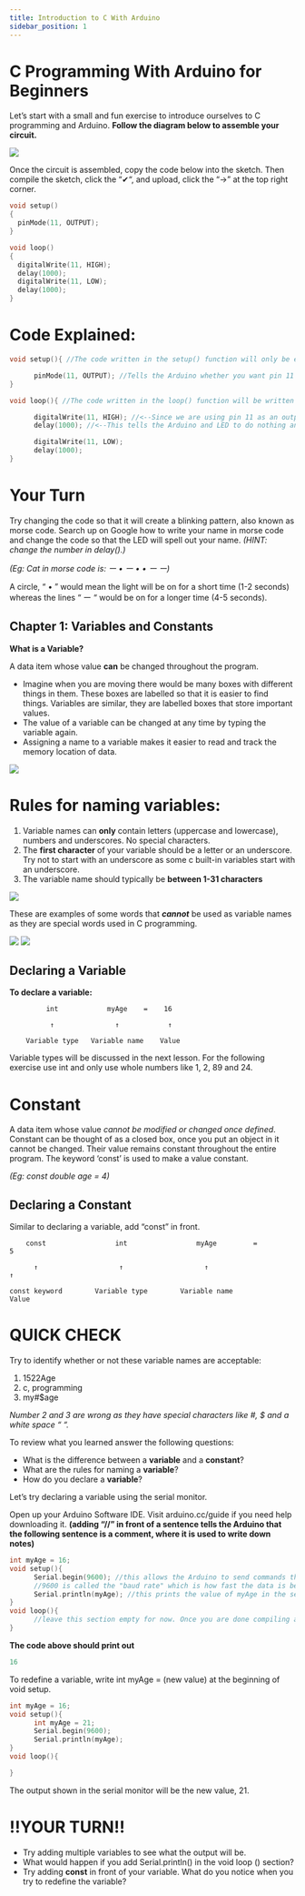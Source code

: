 ```yaml
---
title: Introduction to C With Arduino
sidebar_position: 1
---
```


# C Programming With Arduino for Beginners

Let’s start with a small and fun exercise to introduce ourselves to C programming and Arduino. **Follow the diagram below to assemble your circuit.**

![](/img/docs/intro-to-C/guide1_01.png)

Once the circuit is assembled, copy the code below into the sketch. Then compile the sketch, click the “✔“, and upload, click the “→” at the top right corner.

```c
void setup()
{
  pinMode(11, OUTPUT);
}

void loop()
{
  digitalWrite(11, HIGH);
  delay(1000);
  digitalWrite(11, LOW);
  delay(1000);
}
```

# Code Explained:

```c
void setup(){ //The code written in the setup() function will only be executed once

      pinMode(11, OUTPUT); //Tells the Arduino whether you want pin 11 to be an input or output
}

void loop(){ //The code written in the loop() function will be written until the power runs out

      digitalWrite(11, HIGH); //<--Since we are using pin 11 as an output, you can choose whether you want it HIGH=ON or LOW=OFF
      delay(1000); //<--This tells the Arduino and LED to do nothing and wait for 1000 milliseconds(1 second)

      digitalWrite(11, LOW);
      delay(1000);
}
```

# Your Turn

Try changing the code so that it will create a blinking pattern, also known as morse code. Search up on Google how to write your name in morse code and change the code so that the LED will spell out your name.
*(HINT: change the number in delay().)*

*(Eg: Cat in morse code is: ー • ー • • ー ー)*

A circle, “ • ” would mean the light will be on for a short time (1-2 seconds) whereas the lines “ ー “ would be on for a longer time (4-5 seconds).

## Chapter 1: Variables and Constants

**What is a Variable?**

A data item whose value **can** be changed throughout the program. 


* Imagine when you are moving there would be many boxes with different things in them. These boxes are labelled so that it is easier to find things. Variables are similar, they are labelled boxes that store important values.
* The value of a variable can be changed at any time by typing the variable again.
* Assigning a name to a variable makes it easier to read and track the memory location of data.

![](/img/docs/intro-to-C/guide1_02.png)


# Rules for naming variables:

1. Variable names can **only** contain letters (uppercase and lowercase), numbers and underscores. No special characters.
2. The **first character** of your variable should be a letter or an underscore. Try not to start with an underscore as some c built-in variables start with an underscore. 
3. The variable name should typically be **between 1-31 characters**

![](/img/docs/intro-to-C/guide1_03.png)


These are examples of some words that ***cannot*** be used as variable names as they are special words used in C programming.

![](/img/docs/intro-to-C/guide1_04.png)
![](/img/docs/intro-to-C/guide1_05.png)


##  Declaring a Variable

**To declare a variable:**

             int            myAge    =    16

              ↑               ↑            ↑

        Variable type   Variable name    Value
Variable types will be discussed in the next lesson. For the following exercise use int and only use whole numbers like 1, 2, 89 and 24.

# Constant

A data item whose value *cannot be modified or changed once defined*. Constant can be thought of as a closed box, once you put an object in it cannot be changed. Their value remains constant throughout the entire program. The keyword ‘const’ is used to make a value constant. 

*(Eg: const double age = 4)*

## Declaring a Constant

Similar to declaring a variable, add “const” in front.

        const                 int                 myAge         =         5

          ↑                    ↑                    ↑                     ↑  

    const keyword        Variable type        Variable name             Value

# QUICK CHECK

Try to identify whether or not these variable names are acceptable:

1. 1522Age          
2. c, programming         
3. my#$age        

*Number 2 and 3 are wrong as they have special characters like #, $ and a white space “ “.*

To review what you learned answer the following questions:

* What is the difference between a **variable** and a **constant**?
* What are the rules for naming a **variable**?
* How do you declare a **variable**?

Let’s try declaring a variable using the serial monitor.

Open up your Arduino Software IDE. Visit arduino.cc/guide if you need help downloading it. 
**(adding “//” in front of a sentence tells the Arduino that the following sentence is a comment, where it is used to write down notes)**

```c
int myAge = 16;
void setup(){
      Serial.begin(9600); //this allows the Arduino to send commands through the USB connection.
      //9600 is called the "baud rate" which is how fast the data is being sent
      Serial.println(myAge); //this prints the value of myAge in the serial monitor
}
void loop(){
      //leave this section empty for now. Once you are done compiling and verifying your code
}
```
**The code above should print out**

```c
16
```

To redefine a variable, write int myAge = (new value) at the beginning of void setup.

```c
int myAge = 16;
void setup(){
      int myAge = 21;
      Serial.begin(9600);
      Serial.println(myAge);
}
void loop(){

}
```

The output shown in the serial monitor will be the new value, 21. 

# !!YOUR TURN!!

* Try adding multiple variables to see what the output will be. 
* What would happen if you add Serial.println() in the void loop () section?
* Try adding **const** in front of your variable. What do you notice when you try to redefine the variable?